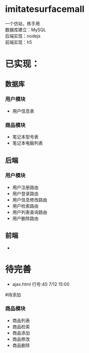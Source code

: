 # imitatesurfacemall
一个仿站，练手用  
数据库建立：MySQL  
后端实现：nodejs  
前端实现：h5




# 已实现：

## 数据库
### 用户模块
* 用户信息表
### 商品模块
* 笔记本型号表
* 笔记本电脑列表

## 后端
### 用户模块
* 用户注册路由
* 用户登录路由
* 用户信息修改路由
* 用户检索路由
* 用户列表查询路由
* 用户删除路由

## 前端
* 

# 待完善
* ajax.html 行号:40  7/12 15:00

#待添加
### 商品模块
* 商品列表
* 商品检索
* 商品添加
* 商品修改
* 商品删除
